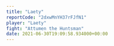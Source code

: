 ```yaml
---
title: "Laety"
reportCode: "2dxwMnYH37rFJfN1"
player: "Laety"
fight: "Attumen the Huntsman"
date: 2021-06-30T19:09:58.934000+00:00
---
```

